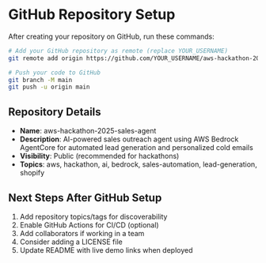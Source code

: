 # GitHub Repository Setup

After creating your repository on GitHub, run these commands:

```bash
# Add your GitHub repository as remote (replace YOUR_USERNAME)
git remote add origin https://github.com/YOUR_USERNAME/aws-hackathon-2025-sales-agent.git

# Push your code to GitHub
git branch -M main
git push -u origin main
```

## Repository Details
- **Name**: aws-hackathon-2025-sales-agent
- **Description**: AI-powered sales outreach agent using AWS Bedrock AgentCore for automated lead generation and personalized cold emails
- **Visibility**: Public (recommended for hackathons)
- **Topics**: aws, hackathon, ai, bedrock, sales-automation, lead-generation, shopify

## Next Steps After GitHub Setup
1. Add repository topics/tags for discoverability
2. Enable GitHub Actions for CI/CD (optional)
3. Add collaborators if working in a team
4. Consider adding a LICENSE file
5. Update README with live demo links when deployed